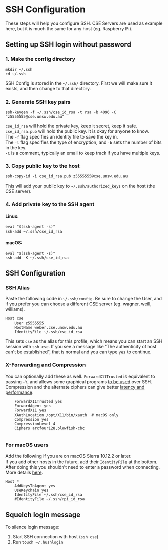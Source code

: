 # SSH Configuration
These steps will help you configure SSH. CSE Servers are used as example here, but it is much the same for any host (eg. Raspberry Pi).

## Setting up SSH login without password

### 1. Make the config directory
```shell
mkdir ~/.ssh
cd ~/.ssh
```
SSH Config is stored in the `~/.ssh/` directory.
First we will make sure it exists, and then change to that directory.

### 2. Generate SSH key pairs
```shell
ssh-keygen -f ~/.ssh/cse_id_rsa -t rsa -b 4096 -C “z5555555@cse.unsw.edu.au”
```
`cse_id_rsa` will hold the private key, keep it secret, keep it safe.  
`cse_id_rsa.pub` will hold the public key. It is okay for anyone to know.  
The `-f` flag specifies an identity file to save the key in.  
The `-t` flag specifies the type of encryption, and `-b` sets the number of bits in the key.  
`-C` is a comment, typically an email to keep track if you have multiple keys.  

### 3. Copy public key to the host
```shell
ssh-copy-id -i cse_id_rsa.pub z5555555@cse.unsw.edu.au
```
This will add your public key to `~/.ssh/authorized_keys` on the host (the CSE server).

### 4. Add private key to the SSH agent
#### Linux:
```shell
eval "$(ssh-agent -s)"
ssh-add ~/.ssh/cse_id_rsa
```

#### macOS:
```shell
eval "$(ssh-agent -s)"
ssh-add -K ~/.ssh/cse_id_rsa
```


## SSH Configuration
### SSH Alias
Paste the following code in `~/.ssh/config`. Be sure to change the User, and if you prefer you can choose a different CSE server (eg. wagner, weill, williams).
```shell
Host cse
    User z5555555
    HostName weber.cse.unsw.edu.au
    IdentityFile ~/.ssh/cse_id_rsa
```
This sets `cse` as the alias for this profile, which means you can start an SSH session with `ssh cse`. If you see a message like "The authenticity of host can't be established", that is normal and you can type `yes` to continue.

### X-Forwarding and Compression
You can optionally add these as well. `ForwardX11Trusted` is equivalent to passing `-Y`, and allows some graphical programs [to be used](https://www.seas.upenn.edu/cets/answers/x11-forwarding.html) over SSH.  
Compression and the alternate ciphers can give better [latency and performance](http://xmodulo.com/how-to-speed-up-x11-forwarding-in-ssh.html).
```shell
    ForwardX11Trusted yes
    ForwardAgent yes
    ForwardX11 yes
    XAuthLocation /opt/X11/bin/xauth  # macOS only
    Compression yes
    CompressionLevel 4
    Ciphers arcfour128,blowfish-cbc
    
```

### For macOS users
Add the following if you are on macOS Sierra 10.12.2 or later.  
If you add other hosts in the future, add their `IdentityFile` at the bottom.  
After doing this you shouldn't need to enter a password when connecting.  
More details [here](https://github.com/jirsbek/SSH-keys-in-macOS-Sierra-keychain).  
```shell
Host *
    AddKeysToAgent yes
    UseKeychain yes
    IdentityFile ~/.ssh/cse_id_rsa
    #IdentityFile ~/.ssh/rpi_id_rsa

```


## Squelch login message
To silence login message:  
1. Start SSH connection with host (`ssh cse`)
3. Run `touch ~/.hushlogin`
